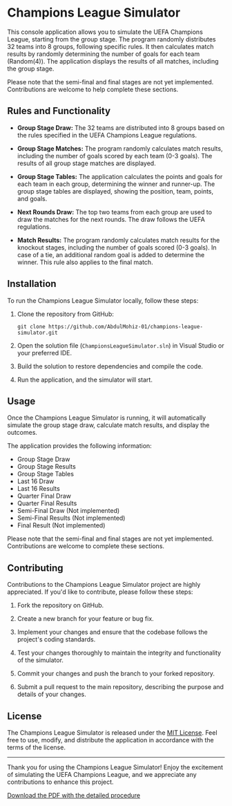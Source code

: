# Champions League Simulator

This console application allows you to simulate the UEFA Champions League, starting from the group stage. The program randomly distributes 32 teams into 8 groups, following specific rules. It then calculates match results by randomly determining the number of goals for each team (Random(4)). The application displays the results of all matches, including the group stage.

Please note that the semi-final and final stages are not yet implemented. Contributions are welcome to help complete these sections.

## Rules and Functionality

- **Group Stage Draw:** The 32 teams are distributed into 8 groups based on the rules specified in the UEFA Champions League regulations.

- **Group Stage Matches:** The program randomly calculates match results, including the number of goals scored by each team (0-3 goals). The results of all group stage matches are displayed.

- **Group Stage Tables:** The application calculates the points and goals for each team in each group, determining the winner and runner-up. The group stage tables are displayed, showing the position, team, points, and goals.

- **Next Rounds Draw:** The top two teams from each group are used to draw the matches for the next rounds. The draw follows the UEFA regulations.

- **Match Results:** The program randomly calculates match results for the knockout stages, including the number of goals scored (0-3 goals). In case of a tie, an additional random goal is added to determine the winner. This rule also applies to the final match.

## Installation

To run the Champions League Simulator locally, follow these steps:

1. Clone the repository from GitHub:

   ```shell
   git clone https://github.com/AbdulMohiz-01/champions-league-simulator.git
   ```

2. Open the solution file (`ChampionsLeagueSimulator.sln`) in Visual Studio or your preferred IDE.

3. Build the solution to restore dependencies and compile the code.

4. Run the application, and the simulator will start.

## Usage

Once the Champions League Simulator is running, it will automatically simulate the group stage draw, calculate match results, and display the outcomes.

The application provides the following information:

- Group Stage Draw
- Group Stage Results
- Group Stage Tables
- Last 16 Draw
- Last 16 Results
- Quarter Final Draw
- Quarter Final Results
- Semi-Final Draw (Not implemented)
- Semi-Final Results (Not implemented)
- Final Result (Not implemented)

Please note that the semi-final and final stages are not yet implemented. Contributions are welcome to complete these sections.

## Contributing

Contributions to the Champions League Simulator project are highly appreciated. If you'd like to contribute, please follow these steps:

1. Fork the repository on GitHub.

2. Create a new branch for your feature or bug fix.

3. Implement your changes and ensure that the codebase follows the project's coding standards.

4. Test your changes thoroughly to maintain the integrity and functionality of the simulator.

5. Commit your changes and push the branch to your forked repository.

6. Submit a pull request to the main repository, describing the purpose and details of your changes.

## License

The Champions League Simulator is released under the [MIT License](LICENSE). Feel free to use, modify, and distribute the application in accordance with the terms of the license.

---

Thank you for using the Champions League Simulator! Enjoy the excitement of simulating the UEFA Champions League, and we appreciate any contributions to enhance this project.

[Download the PDF with the detailed procedure](https://github.com/AbdulMohiz-01/Champions-League-Simulator/blob/main/programming-task%20(1).pdf)
